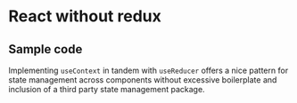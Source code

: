 # React without redux

## Sample code

Implementing `useContext` in tandem with `useReducer` offers a nice pattern for state management across components without excessive boilerplate and inclusion of a third party state management package.
